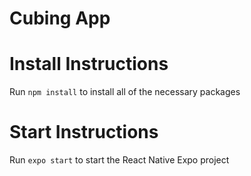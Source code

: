 # Cubing App

# Install Instructions

Run ```npm install``` to install all of the necessary packages

# Start Instructions

Run ```expo start``` to start the React Native Expo project
